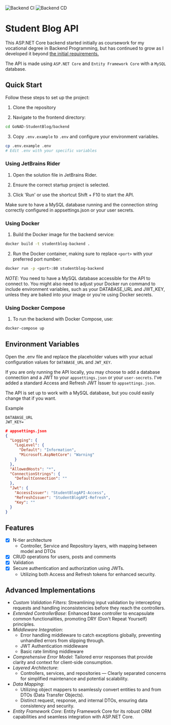 ![Backend CI](https://github.com/SQUASHD/GoNAD-StudentBlog/actions/workflows/ci-backend.yml/badge.svg)
![Backend CD](https://github.com/SQUASHD/GoNAD-StudentBlog/actions/workflows/cd-backend.yml/badge.svg)

# Student Blog API

This ASP.NET Core backend started initially as coursework for my vocational degree in Backend Programming, but has
continued to grow as I developed it beyond [the initial requirements.](./REQUIREMENTS.md)

The API is made using `ASP.NET Core` and `Entity Framework Core` with a `MySQL` database.

## Quick Start

Follow these steps to set up the project:

1. Clone the repository

2. Navigate to the frontend directory:

```bash
cd GoNAD-StudentBlog/backend
```

3. Copy `.env.example` to `.env` and configure your environment variables.

```bash
cp .env.example .env
# Edit .env with your specific variables
```

### Using JetBrains Rider

1. Open the solution file in JetBrains Rider.

2. Ensure the correct startup project is selected.

3. Click 'Run' or use the shortcut Shift + F10 to start the API.

Make sure to have a MySQL database running and the connection string correctly configured in appsettings.json or your user secrets.

### Using Docker

1. Build the Docker image for the backend service:

```bash
docker build -t studentblog-backend .
```

2. Run the Docker container, making sure to replace `<port>` with your preferred port number:

```bash
docker run -p <port>:80 studentblog-backend
```

*NOTE*: You need to have a MySQL database accessible for the API to connect to. You might also need to adjust your Docker run command to include environment variables, such as your DATABASE_URL and JWT_KEY, unless they are baked into your image or you're using Docker secrets.

### Using Docker Compose

1. To run the backend with Docker Compose, use:

```bash
docker-compose up
```

## Environment Variables

Open the .env file and replace the placeholder values with your actual configuration values for `DATABASE_URL` and `JWT_KEY`.

If you are only running the API locally, you may choose to add a database connection and a JWT to your `appsettings.json`
or your `user-secrets`. I've added a standard Access and Refresh JWT Issuer to `appsettings.json`.

The API is set up to work with a MySQL database, but you could easily change that if you want.

Example

```
DATABASE_URL
JWT_KEY=
```

```json
# appsettings.json
{
  "Logging": {
    "LogLevel": {
      "Default": "Information",
      "Microsoft.AspNetCore": "Warning"
    }
  },
  "AllowedHosts": "*",
  "ConnectionStrings": {
    "DefaultConnection": ""
  },
  "Jwt": {
    "AccessIssuer": "StudentBlogAPI-Access",
    "RefreshIssuer": "StudentBlogAPI-Refresh",
    "Key": ""
  }
}

```



## Features

- [x] N-tier architecture
  - Controller, Service and Repository layers, with mapping between model and DTOs
- [x] CRUD operations for users, posts and comments
- [x] Validation
- [x] Secure authentication and authorization using JWTs.
  - Utilizing both Access and Refresh tokens for enhanced security.

## Advanced Implementations

- _Custom Validation Filters_: Streamlining input validation by intercepting requests and handling inconsistencies
  before they reach the controllers.
- _Extended ControllerBase_: Enhanced base controller to encapsulate common functionalities, promoting DRY (Don't Repeat
  Yourself) principles.
- _Middleware Integration_:
  - Error handling middleware to catch exceptions globally, preventing unhandled errors from slipping through.
  - JWT Authentication middleware
  - Basic rate limiting middleware
- _Comprehensive Error Model_: Tailored error responses that provide clarity and context for client-side consumption.
- _Layered Architecture_:
  - Controllers, services, and repositories — Clearly separated concerns for simplified maintenance and potential
    scalability.
- _Data Mapping_:
  - Utilizing object mappers to seamlessly convert entities to and from DTOs (Data Transfer Objects).
  - Distinct request, response, and internal DTOs, ensuring data consistency and security.
- _Entity Framework Core_: Entity Framework Core for its robust ORM capabilities and seamless integration with ASP.NET Core.
